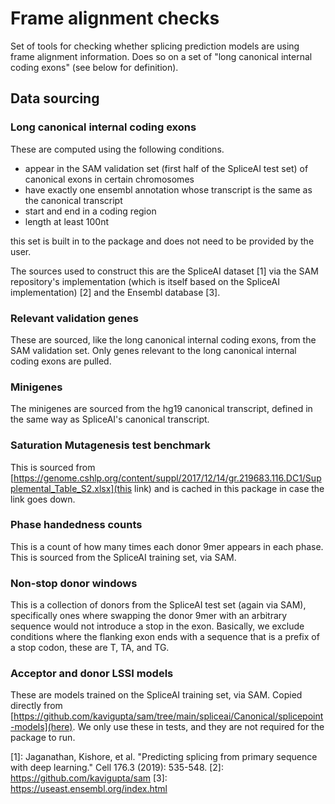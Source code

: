 
# Frame alignment checks

Set of tools for checking whether splicing prediction models are using frame alignment information. Does so on a set of
"long canonical internal coding exons" (see below for definition).

## Data sourcing

### Long canonical internal coding exons

These are computed using the following conditions.

 - appear in the SAM validation set (first half of the SpliceAI test set) of canonical exons in certain chromosomes
 - have exactly one ensembl annotation whose transcript is the same as the canonical transcript
 - start and end in a coding region
 - length at least 100nt

this set is built in to the package and does not need to be provided by the user.

The sources used to construct this are the SpliceAI dataset [1]
via the SAM repository's implementation (which is itself based on the SpliceAI implementation) [2]
and the Ensembl database [3].

### Relevant validation genes

These are sourced, like the long canonical internal coding exons, from the SAM validation set. Only genes relevant to
the long canonical internal coding exons are pulled.

### Minigenes

The minigenes are sourced from the hg19 canonical transcript, defined in the same way as SpliceAI's canonical transcript.

### Saturation Mutagenesis test benchmark

This is sourced from [https://genome.cshlp.org/content/suppl/2017/12/14/gr.219683.116.DC1/Supplemental_Table_S2.xlsx](this link) and is
cached in this package in case the link goes down.

### Phase handedness counts

This is a count of how many times each donor 9mer appears in each phase. This is sourced from the SpliceAI training set, via SAM.

### Non-stop donor windows

This is a collection of donors from the SpliceAI test set (again via SAM), specifically ones where swapping the donor 9mer
with an arbitrary sequence would not introduce a stop in the exon. Basically, we exclude conditions where the
flanking exon ends with a sequence that is a prefix of a stop codon, these are T, TA, and TG.

### Acceptor and donor LSSI models

These are models trained on the SpliceAI training set, via SAM. Copied directly from [https://github.com/kavigupta/sam/tree/main/spliceai/Canonical/splicepoint-models](here). We only use
these in tests, and they are not required for the package to run.

[1]: Jaganathan, Kishore, et al. "Predicting splicing from primary sequence with deep learning." Cell 176.3 (2019): 535-548.
[2]: https://github.com/kavigupta/sam
[3]: https://useast.ensembl.org/index.html
